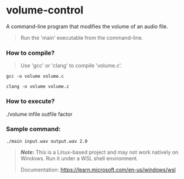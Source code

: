 # volume-control
A command-line program that modifies the volume of an audio file.
> Run the 'main' executable from the command-line.
### How to compile?
> Use 'gcc' or 'clang' to compile 'volume.c'.
```
gcc -o volume volume.c
```
```
clang -o volume volume.c
```
### How to execute?
./volume infile outfile factor
### Sample command:
```
./main input.wav output.wav 2.0
```
> **_Note_:** This is a Linux-based project and may not work natively on Windows. Run it under a WSL shell environment.
>
> Documentation: https://learn.microsoft.com/en-us/windows/wsl
